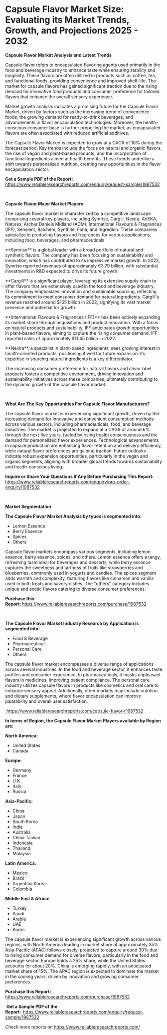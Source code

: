 <p><h1>Capsule Flavor Market Size: Evaluating its Market Trends, Growth, and Projections 2025 - 2032</h1></p><p><strong>Capsule Flavor Market Analysis and Latest Trends</strong></p>
<p><p>Capsule flavor refers to encapsulated flavoring agents used primarily in the food and beverage industry to enhance taste while ensuring stability and longevity. These flavors are often utilized in products such as coffee, tea, and functional foods, providing convenience and improved shelf-life. The market for capsule flavors has gained significant traction due to the rising demand for innovative food products and consumer preference for tailored flavors that enhance the overall sensory experience.</p><p>Market growth analysis indicates a promising future for the Capsule Flavor Market, driven by factors such as the increasing trend of convenience foods, the growing demand for ready-to-drink beverages, and advancements in flavor encapsulation technologies. Moreover, the health-conscious consumer base is further propelling the market, as encapsulated flavors are often associated with reduced artificial additives.</p><p>The Capsule Flavor Market is expected to grow at a CAGR of 10% during the forecast period. Key trends include the focus on natural and organic flavors, the rise of vegan and plant-based products, and the incorporation of functional ingredients aimed at health benefits. These trends underline a shift towards personalized nutrition, creating new opportunities in the flavor encapsulation sector.</p></p>
<p><strong>Get a Sample PDF of the Report:&nbsp;</strong> <a href="https://www.reliableresearchreports.com/enquiry/request-sample/1987532?utm_campaign=3012&utm_medium=2&utm_source=Github&utm_content=ia&utm_term=03042025&utm_id=capsule-flavor">https://www.reliableresearchreports.com/enquiry/request-sample/1987532</a></p>
<p>&nbsp;</p>
<p><strong>Capsule Flavor Major Market Players</strong></p>
<p><p>The capsule flavor market is characterized by a competitive landscape comprising several key players, including Symrise, Cargill, Nexira, AVEKA, Naturex, Archer Daniels Midland (ADM), International Flavours & Fragrances (IFF), Sensient, Balchem, Synthite, Fona, and Ingredion. These companies specialize in producing flavors and fragrances for various applications, including food, beverages, and pharmaceuticals.</p><p>**Symrise** is a global leader with a broad portfolio of natural and synthetic flavors. The company has been focusing on sustainability and innovation, which has contributed to its impressive market growth. In 2022, Symrise reported revenues of approximately €3.79 billion, with substantial investments in R&D expected to drive its future growth.</p><p>**Cargill** is a significant player, leveraging its extensive supply chain to offer flavors that are extensively used in the food and beverage industry. The company emphasizes innovation and sustainable sourcing, reflecting its commitment to meet consumer demand for natural ingredients. Cargill's revenue reached around $165 billion in 2022, signifying its vast market presence and potential for growth.</p><p>**International Flavours & Fragrances (IFF)** has been actively expanding its market share through acquisitions and product innovation. With a focus on natural products and sustainability, IFF anticipates growth opportunities in plant-based flavors, aiming to capture the rising consumer demand. IFF reported sales of approximately $11.45 billion in 2022.</p><p>**Nexira**, a specialist in plant-based ingredients, sees growing interest in health-oriented products, positioning it well for future expansion. Its expertise in sourcing natural ingredients is a key differentiator.</p><p>The increasing consumer preference for natural flavors and clean label products fosters a competitive environment, driving innovation and sustainability initiatives across these companies, ultimately contributing to the dynamic growth of the capsule flavor market.</p></p>
<p>&nbsp;</p>
<p><strong>What Are The Key Opportunities For Capsule Flavor Manufacturers?</strong></p>
<p><p>The capsule flavor market is experiencing significant growth, driven by the increasing demand for innovative and convenient consumption methods across various sectors, including pharmaceuticals, food, and beverage industries. The market is projected to expand at a CAGR of around 6% through the next five years, fueled by rising health consciousness and the demand for personalized flavor experiences. Technological advancements in capsule production are enhancing flavor retention and delivery efficiency, while natural flavor preferences are gaining traction. Future outlooks indicate robust expansion opportunities, particularly in the vegan and organic segments, aligning with broader global trends towards sustainability and health-conscious living.</p></p>
<p><strong>Inquire or Share Your Questions If Any Before Purchasing This Report:</strong> <a href="https://www.reliableresearchreports.com/enquiry/pre-order-enquiry/1987532?utm_campaign=3012&utm_medium=2&utm_source=Github&utm_content=ia&utm_term=03042025&utm_id=capsule-flavor">https://www.reliableresearchreports.com/enquiry/pre-order-enquiry/1987532</a></p>
<p>&nbsp;</p>
<p><strong>Market Segmentation</strong></p>
<p><strong>The Capsule Flavor Market Analysis by types is segmented into:</strong></p>
<p><ul><li>Lemon Essence</li><li>Berry Essence</li><li>Spices</li><li>Others</li></ul></p>
<p><p>Capsule flavor markets encompass various segments, including lemon essence, berry essence, spices, and others. Lemon essence offers a tangy, refreshing taste ideal for beverages and desserts, while berry essence captures the sweetness and tartness of fruits like strawberries and blueberries, commonly used in yogurts and candies. The spices segment adds warmth and complexity, featuring flavors like cinnamon and vanilla used in both treats and savory dishes. The "others" category includes unique and exotic flavors catering to diverse consumer preferences.</p></p>
<p><strong>Purchase this Report:&nbsp;</strong><a href="https://www.reliableresearchreports.com/purchase/1987532?utm_campaign=3012&utm_medium=2&utm_source=Github&utm_content=ia&utm_term=03042025&utm_id=capsule-flavor">https://www.reliableresearchreports.com/purchase/1987532</a></p>
<p>&nbsp;</p>
<p><strong>The Capsule Flavor Market Industry Research by Application is segmented into:</strong></p>
<p><ul><li>Food & Beverage</li><li>Pharmaceutical</li><li>Personal Care</li><li>Others</li></ul></p>
<p><p>The capsule flavor market encompasses a diverse range of applications across several industries. In the food and beverage sector, it enhances taste profiles and consumer experience. In pharmaceuticals, it masks unpleasant flavors in medicines, improving patient compliance. The personal care industry utilizes capsule flavors in products like cosmetics and oral care to enhance sensory appeal. Additionally, other markets may include nutrition and dietary supplements, where flavor encapsulation can improve palatability and overall user satisfaction.</p></p>
<p><a href="https://www.reliableresearchreports.com/capsule-flavor-r1987532?utm_campaign=3012&utm_medium=2&utm_source=Github&utm_content=ia&utm_term=03042025&utm_id=capsule-flavor">&nbsp;https://www.reliableresearchreports.com/capsule-flavor-r1987532</a></p>
<p><strong>In terms of Region, the Capsule Flavor Market Players available by Region are:</strong></p>
<p>
    <p> <strong> North America: </strong>
        <ul>
            <li>United States</li>
            <li>Canada</li>
        </ul>
        </p> 
    <p> <strong> Europe: </strong>
        <ul>
            <li>Germany</li>
            <li>France</li>
            <li>U.K.</li>
            <li>Italy</li>
            <li>Russia</li>
        </ul>
        </p> 
    <p> <strong> Asia-Pacific: </strong>
        <ul>
            <li>China</li>
            <li>Japan</li>
            <li>South Korea</li>
            <li>India</li>
            <li>Australia</li>
            <li>China Taiwan</li>
            <li>Indonesia</li>
            <li>Thailand</li>
            <li>Malaysia</li>
        </ul>
        </p> 
    <p> <strong> Latin America: </strong>
        <ul>
            <li>Mexico</li>
            <li>Brazil</li>
            <li>Argentina Korea</li>
            <li>Colombia</li>
        </ul>
        </p> 
    <p> <strong> Middle East & Africa: </strong>
        <ul>
            <li>Turkey</li>
            <li>Saudi</li>
            <li>Arabia</li>
            <li>UAE</li>
            <li>Korea</li>
        </ul>
    </p>
    </p>
<p><p>The capsule flavor market is experiencing significant growth across various regions, with North America leading in market share at approximately 35%. Asia-Pacific (APAC) follows closely, projected to capture around 30% due to rising consumer demand for diverse flavors, particularly in the food and beverage sector. Europe holds a 25% share, while the United States accounts for about 20%. China is emerging rapidly, with an anticipated market share of 15%. The APAC region is expected to dominate the market in the coming years, driven by innovation and growing consumer preferences.</p></p>
<p><strong>Purchase this Report: </strong><a href="https://www.reliableresearchreports.com/purchase/1987532?utm_campaign=3012&utm_medium=2&utm_source=Github&utm_content=ia&utm_term=03042025&utm_id=capsule-flavor">https://www.reliableresearchreports.com/purchase/1987532</a></p>
<p>&nbsp;<strong>Get a Sample PDF of the Report:&nbsp;&nbsp;</strong><a href="https://www.reliableresearchreports.com/enquiry/request-sample/1987532?utm_campaign=3012&utm_medium=2&utm_source=Github&utm_content=ia&utm_term=03042025&utm_id=capsule-flavor">https://www.reliableresearchreports.com/enquiry/request-sample/1987532</a></p>
<p><strong></strong></p>
<p>Check more reports on <a href="https://www.reliableresearchreports.com/?utm_campaign=3012&utm_medium=2&utm_source=Github&utm_content=ia&utm_term=03042025&utm_id=capsule-flavor">https://www.reliableresearchreports.com/</a></p>
